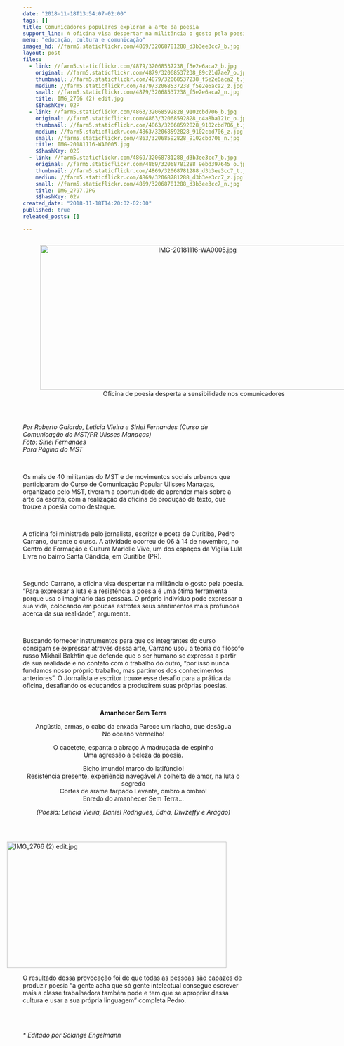 ```yaml
---
date: "2018-11-18T13:54:07-02:00"
tags: []
title: Comunicadores populares exploram a arte da poesia
support_line: A oficina visa despertar na militância o gosto pela poesia e mostrar que todos são capazes de se tornarem poetas
menu: "educação, cultura e comunicação"
images_hd: //farm5.staticflickr.com/4869/32068781288_d3b3ee3cc7_b.jpg
layout: post
files:
  - link: //farm5.staticflickr.com/4879/32068537238_f5e2e6aca2_b.jpg
    original: //farm5.staticflickr.com/4879/32068537238_89c21d7ae7_o.jpg
    thumbnail: //farm5.staticflickr.com/4879/32068537238_f5e2e6aca2_t.jpg
    medium: //farm5.staticflickr.com/4879/32068537238_f5e2e6aca2_z.jpg
    small: //farm5.staticflickr.com/4879/32068537238_f5e2e6aca2_n.jpg
    title: IMG_2766 (2) edit.jpg
    $$hashKey: 02P
  - link: //farm5.staticflickr.com/4863/32068592828_9102cbd706_b.jpg
    original: //farm5.staticflickr.com/4863/32068592828_c4a8ba121c_o.jpg
    thumbnail: //farm5.staticflickr.com/4863/32068592828_9102cbd706_t.jpg
    medium: //farm5.staticflickr.com/4863/32068592828_9102cbd706_z.jpg
    small: //farm5.staticflickr.com/4863/32068592828_9102cbd706_n.jpg
    title: IMG-20181116-WA0005.jpg
    $$hashKey: 02S
  - link: //farm5.staticflickr.com/4869/32068781288_d3b3ee3cc7_b.jpg
    original: //farm5.staticflickr.com/4869/32068781288_9ebd397645_o.jpg
    thumbnail: //farm5.staticflickr.com/4869/32068781288_d3b3ee3cc7_t.jpg
    medium: //farm5.staticflickr.com/4869/32068781288_d3b3ee3cc7_z.jpg
    small: //farm5.staticflickr.com/4869/32068781288_d3b3ee3cc7_n.jpg
    title: IMG_2797.JPG
    $$hashKey: 02V
created_date: "2018-11-18T14:20:02-02:00"
published: true
releated_posts: []

---
```

<div style="text-align:center">
<figure class="image" style="display:inline-block"><img alt="IMG-20181116-WA0005.jpg" height="329" src="//farm5.staticflickr.com/4863/32068592828_9102cbd706_b.jpg" width="700" />
<figcaption>Oficina de poesia desperta a sensibilidade nos comunicadores</figcaption>
</figure>
</div>

<p>&nbsp;</p>

<p><em>Por Roberto Gaiardo, Leticia Vieira e Sirlei Fernandes (Curso de Comunica&ccedil;&atilde;o do MST/PR Ulisses Mana&ccedil;as)<br />
Foto: Sirlei Fernandes<br />
Para P&aacute;gina do MST</em></p>

<p>&nbsp;</p>

<p>Os mais de 40 militantes do MST e de movimentos sociais urbanos que participaram do Curso de Comunica&ccedil;&atilde;o Popular Ulisses Mana&ccedil;as, organizado pelo MST, tiveram a oportunidade de aprender mais sobre a arte da escrita, com a realiza&ccedil;&atilde;o da oficina de produ&ccedil;&atilde;o de texto, que trouxe a poesia como destaque.</p>

<p>&nbsp;</p>

<p>A oficina foi ministrada pelo jornalista, escritor e poeta de Curitiba, Pedro Carrano, durante o curso. A atividade ocorreu de 06 &agrave; 14 de novembro, no Centro de Forma&ccedil;&atilde;o e Cultura Marielle Vive, um dos espa&ccedil;os da Vig&iacute;lia Lula Livre no bairro Santa C&acirc;ndida, em Curitiba (PR).&nbsp;</p>

<p>&nbsp;</p>

<p>Segundo Carrano, a oficina visa despertar na milit&acirc;ncia o gosto pela poesia. &ldquo;Para expressar a luta e a resist&ecirc;ncia a poesia &eacute; uma &oacute;tima ferramenta porque usa o imagin&aacute;rio das pessoas. O pr&oacute;prio indiv&iacute;duo pode expressar a sua vida, colocando em poucas estrofes seus sentimentos mais profundos acerca da sua realidade&rdquo;, argumenta.</p>

<p>&nbsp;</p>

<p>Buscando fornecer instrumentos para que os integrantes do curso consigam se expressar atrav&eacute;s dessa arte, Carrano usou a teoria do fil&oacute;sofo russo Mikhail Bakhtin que defende que o ser humano se expressa a partir de sua realidade e no contato com o trabalho do outro, &ldquo;por isso nunca fundamos nosso pr&oacute;prio trabalho, mas partirmos dos conhecimentos anteriores&rdquo;. O Jornalista e escritor trouxe esse desafio para a pr&aacute;tica da oficina, desafiando os educandos a produzirem suas pr&oacute;prias poesias.</p>

<p>&nbsp;</p>

<p style="text-align: center;"><strong>Amanhecer Sem Terra</strong></p>

<p style="text-align: center;">Ang&uacute;stia, armas, o cabo da enxada Parece um riacho, que des&aacute;gua<br />
No oceano vermelho!</p>

<p style="text-align: center;">O cacetete, espanta o abra&ccedil;o &Agrave; madrugada de espinho<br />
Uma agress&atilde;o a beleza da poesia.</p>

<p style="text-align: center;">Bicho imundo! marco do latif&uacute;ndio!<br />
Resist&ecirc;ncia presente, experi&ecirc;ncia naveg&aacute;vel A colheita de amor, na luta o segredo<br />
Cortes de arame farpado Levante, ombro a ombro!<br />
Enredo do amanhecer Sem Terra&hellip;</p>

<p style="text-align: center;"><em>(Poesia: Let&iacute;cia Vieira, Daniel Rodrigues, Edna, Diwzeffy e Arag&atilde;o)</em></p>

<p style="text-align: center;">&nbsp;</p>

<figure class="image" style="float:right"><img alt="IMG_2766 (2) edit.jpg" height="287" src="//farm5.staticflickr.com/4879/32068537238_f5e2e6aca2_b.jpg" width="500" />
<figcaption></figcaption>
</figure>

<p>O resultado dessa provoca&ccedil;&atilde;o foi de que todas as pessoas s&atilde;o capazes de produzir poesia &ldquo;a gente acha que s&oacute; gente intelectual consegue escrever mais a classe trabalhadora tamb&eacute;m pode e tem que se apropriar dessa cultura e usar a sua pr&oacute;pria linguagem&rdquo; completa Pedro.</p>

<p>&nbsp;</p>

<p><br />
<em>* Editado por Solange Engelmann&nbsp;</em>&nbsp;</p>
